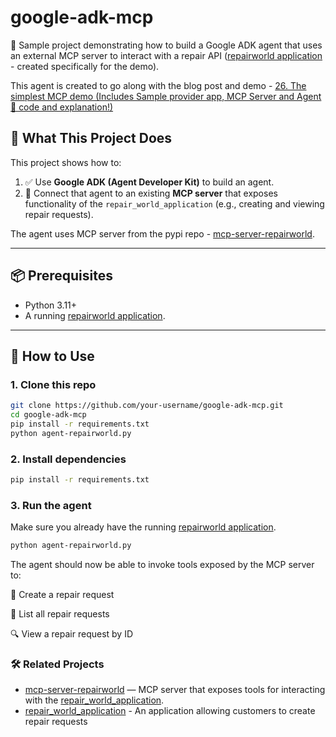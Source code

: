 # google-adk-mcp

🚀 Sample project demonstrating how to build a Google ADK agent that uses an external MCP server to interact with a repair API ([repairworld application](https://github.com/nikhilpurwant/repair_world_application) - created specifically for the demo).

This agent is created to go along with the blog post and demo - [26. The simplest MCP demo (Includes Sample provider app, MCP Server and Agent 🤖 code and explanation!)](https://nikhilpurwant.com/post/tech-genai-adk-mcp/)

## 🧠 What This Project Does

This project shows how to:

1. ✅ Use **Google ADK (Agent Developer Kit)** to build an agent.
2. 🔌 Connect that agent to an existing **MCP server** that exposes functionality of the `repair_world_application` (e.g., creating and viewing repair requests).

The agent uses MCP server from the pypi repo - [mcp-server-repairworld](https://pypi.org/project/mcp-server-repairworld/).

---

## 📦 Prerequisites

- Python 3.11+
- A running [repairworld application](https://github.com/nikhilpurwant/repair_world_application).
---

## 🚀 How to Use

### 1. Clone this repo

```bash
git clone https://github.com/your-username/google-adk-mcp.git
cd google-adk-mcp
pip install -r requirements.txt
python agent-repairworld.py
```

### 2. Install dependencies

```bash
pip install -r requirements.txt
```

### 3. Run the agent

Make sure you already have the running [repairworld application](https://github.com/nikhilpurwant/repair_world_application).

```bash
python agent-repairworld.py
```

The agent should now be able to invoke tools exposed by the MCP server to:

🔧 Create a repair request

📄 List all repair requests

🔍 View a repair request by ID


###  🛠 Related Projects
* [mcp-server-repairworld](https://pypi.org/project/mcp-server-repairworld/) — MCP server that exposes tools for interacting with the [repair_world_application](https://github.com/nikhilpurwant/repair_world_application).
* [repair_world_application](https://github.com/nikhilpurwant/repair_world_application) - An application allowing customers to create repair requests

